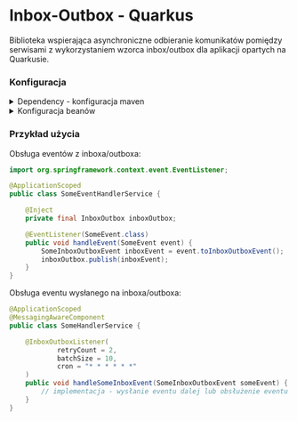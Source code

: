 # Inbox-Outbox - Quarkus

Biblioteka wspierająca asynchroniczne odbieranie komunikatów pomiędzy serwisami z wykorzystaniem wzorca inbox/outbox dla aplikacji opartych na Quarkusie.

### Konfiguracja
<details>
    <summary>Dependency - konfiguracja maven</summary>

```
<dependency>
     <groupId>pl</groupId>
     <artifactId>inbox-outbox-quarkus</artifactId>
     <version>${inbox-outbox.version}</version>
</dependency>
```
</details>

<details>
    <summary>Konfiguracja beanów</summary>

Zalecana jest implementacja interfejsów `LoadMessages`, `SaveMessage` oraz `DeleteMessage`.
Domyślne implementacje działają na podstawie repozytorium in-memory.


</details>

### Przykład użycia

Obsługa eventów z inboxa/outboxa:

```java
import org.springframework.context.event.EventListener;

@ApplicationScoped
public class SomeEventHandlerService {

    @Inject
    private final InboxOutbox inboxOutbox;

    @EventListener(SomeEvent.class)
    public void handleEvent(SomeEvent event) {
        SomeInboxOutboxEvent inboxEvent = event.toInboxOutboxEvent();
        inboxOutbox.publish(inboxEvent);
    }
}

```

Obsługa eventu wysłanego na inboxa/outboxa:

```java
@ApplicationScoped
@MessagingAwareComponent
public class SomeHandlerService {

    @InboxOutboxListener(
            retryCount = 2,
            batchSize = 10,
            cron = "* * * * * *"
    )
    public void handleSomeInboxEvent(SomeInboxOutboxEvent someEvent) {
        // implementacja - wysłanie eventu dalej lub obsłużenie eventu
    }
}
```
